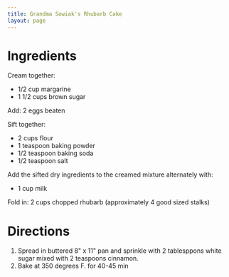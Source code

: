 ```yaml
---
title: Grandma Sowiak's Rhubarb Cake
layout: page
---
```




# Ingredients

Cream together:
* 1/2 cup margarine
* 1 1/2 cups brown sugar

Add: 2 eggs beaten

Sift together:
* 2 cups flour
* 1 teaspoon baking powder
* 1/2 teaspoon baking soda
* 1/2 teaspoon salt

Add the sifted dry ingredients to the creamed mixture alternately with:
* 1 cup milk

Fold in: 2 cups chopped rhubarb (approximately 4 good sized stalks)

# Directions

1.  Spread in buttered 8" x 11" pan and sprinkle with 2 tablesppons white sugar mixed with 2 teaspoons cinnamon.
1.  Bake at 350 degrees F. for 40-45 min
